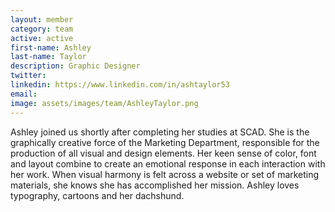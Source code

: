 ```yaml
---
layout: member
category: team
active: active
first-name: Ashley
last-name: Taylor
description: Graphic Designer
twitter:
linkedin: https://www.linkedin.com/in/ashtaylor53
email:
image: assets/images/team/AshleyTaylor.png
---
```

Ashley joined us shortly after completing her studies at SCAD. She is the graphically creative force of the Marketing Department, responsible for the production of all visual and design elements. Her keen sense of color, font and layout combine to create an emotional response in each interaction with her work. When visual harmony is felt across a website or set of marketing materials, she knows she has accomplished her mission. Ashley loves typography, cartoons and her dachshund.
